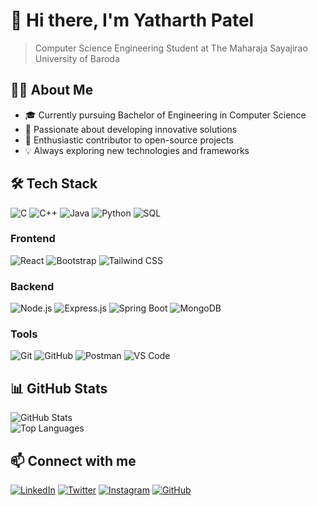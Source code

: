# 👋 Hi there, I'm Yatharth Patel

> Computer Science Engineering Student at The Maharaja Sayajirao University of Baroda

## 👨‍💻 About Me
- 🎓 Currently pursuing Bachelor of Engineering in Computer Science
- 🚀 Passionate about developing innovative solutions
- 🌱 Enthusiastic contributor to open-source projects
- 💡 Always exploring new technologies and frameworks

## 🛠️ Tech Stack
![C](https://img.shields.io/badge/-C-00599C?style=flat-square&logo=c&logoColor=white)
![C++](https://img.shields.io/badge/-C++-00599C?style=flat-square&logo=c%2B%2B&logoColor=white)
![Java](https://img.shields.io/badge/-Java-007396?style=flat-square&logo=java&logoColor=white)
![Python](https://img.shields.io/badge/-Python-3776AB?style=flat-square&logo=python&logoColor=white)
![SQL](https://img.shields.io/badge/-SQL-4479A1?style=flat-square&logo=sqlite&logoColor=white)

### Frontend
![React](https://img.shields.io/badge/-React-61DAFB?style=flat-square&logo=react&logoColor=black)
![Bootstrap](https://img.shields.io/badge/-Bootstrap-563D7C?style=flat-square&logo=bootstrap&logoColor=white)
![Tailwind CSS](https://img.shields.io/badge/-TailwindCSS-38B2AC?style=flat-square&logo=tailwind-css&logoColor=white)

### Backend
![Node.js](https://img.shields.io/badge/-Node.js-339933?style=flat-square&logo=node.js&logoColor=white)
![Express.js](https://img.shields.io/badge/-Express.js-000000?style=flat-square&logo=express&logoColor=white)
![Spring Boot](https://img.shields.io/badge/-Spring%20Boot-6DB33F?style=flat-square&logo=spring-boot&logoColor=white)
![MongoDB](https://img.shields.io/badge/-MongoDB-47A248?style=flat-square&logo=mongodb&logoColor=white)

### Tools
![Git](https://img.shields.io/badge/-Git-F05032?style=flat-square&logo=git&logoColor=white)
![GitHub](https://img.shields.io/badge/-GitHub-181717?style=flat-square&logo=github&logoColor=white)
![Postman](https://img.shields.io/badge/-Postman-FF6C37?style=flat-square&logo=postman&logoColor=white)
![VS Code](https://img.shields.io/badge/-VS%20Code-007ACC?style=flat-square&logo=visual-studio-code&logoColor=white)

## 📊 GitHub Stats

<div align="left">
  <img src="https://github-readme-stats.vercel.app/api?username=y4th4rthh&show_icons=true&theme=graywhite" alt="GitHub Stats" />
</div>

<div align="left">
  <img src="https://github-readme-stats.vercel.app/api/top-langs/?username=y4th4rthh&layout=compact&theme=graywhite" alt="Top Languages" />
</div>

## 📫 Connect with me
[![LinkedIn](https://img.shields.io/badge/-LinkedIn-0A66C2?style=flat-square&logo=linkedin&logoColor=white)](https://www.linkedin.com/in/yatharth-patel-2505b4288)
[![Twitter](https://img.shields.io/badge/-Twitter-1DA1F2?style=flat-square&logo=twitter&logoColor=white)](https://twitter.com/ptlyatharth)
[![Instagram](https://img.shields.io/badge/-Instagram-E4405F?style=flat-square&logo=instagram&logoColor=white)](https://www.instagram.com/hesusandventinggg)
[![GitHub](https://img.shields.io/badge/-GitHub-181717?style=flat-square&logo=github&logoColor=white)](https://github.com/y4th4rthh)
